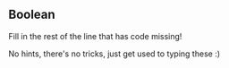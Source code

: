 ## Boolean

Fill in the rest of the line that has code missing!

No hints, there's no tricks, just get used to typing these :)
